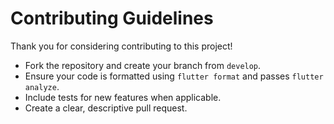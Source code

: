 # Contributing Guidelines

Thank you for considering contributing to this project!

* Fork the repository and create your branch from `develop`.
* Ensure your code is formatted using `flutter format` and passes `flutter analyze`.
* Include tests for new features when applicable.
* Create a clear, descriptive pull request.

